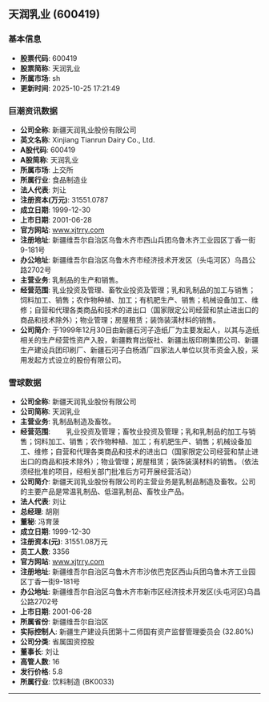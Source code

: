 ## 天润乳业 (600419)

### 基本信息

- **股票代码**: 600419
- **股票简称**: 天润乳业
- **所属市场**: sh
- **更新时间**: 2025-10-25 17:21:49

### 巨潮资讯数据

- **公司全称**: 新疆天润乳业股份有限公司
- **英文名称**: Xinjiang Tianrun Dairy Co., Ltd.
- **A股代码**: 600419
- **A股简称**: 天润乳业
- **所属市场**: 上交所
- **所属行业**: 食品制造业
- **法人代表**: 刘让
- **注册资本(万元)**: 31551.0787
- **成立日期**: 1999-12-30
- **上市日期**: 2001-06-28
- **官方网站**: www.xjtrry.com
- **注册地址**: 新疆维吾尔自治区乌鲁木齐市西山兵团乌鲁木齐工业园区丁香一街9-181号
- **办公地址**: 新疆维吾尔自治区乌鲁木齐市经济技术开发区（头屯河区）乌昌公路2702号
- **主营业务**: 乳制品的生产和销售。
- **经营范围**: 乳业投资及管理、畜牧业投资及管理；乳和乳制品的加工与销售；饲料加工、销售；农作物种植、加工；有机肥生产、销售；机械设备加工、维修；自营和代理各类商品和技术的进出口（国家限定公司经营和禁止进出口的商品和技术除外）；物业管理；房屋租赁；装饰装潢材料的销售。
- **公司简介**: 于1999年12月30日由新疆石河子造纸厂为主要发起人，以其与造纸相关的生产经营性资产入股，新疆教育出版社、新疆出版印刷集团公司、新疆生产建设兵团印刷厂、新疆石河子白杨酒厂四家法人单位以货币资金入股，采用发起方式设立的股份有限公司。

### 雪球数据

- **公司全称**: 新疆天润乳业股份有限公司
- **公司简称**: 天润乳业
- **主营业务**: 乳制品制造及畜牧。
- **经营范围**: 　　乳业投资及管理；畜牧业投资及管理；乳和乳制品的加工与销售；饲料加工、销售；农作物种植、加工；有机肥生产、销售；机械设备加工、维修；自营和代理各类商品和技术的进出口（国家限定公司经营和禁止进出口的商品和技术除外）；物业管理；房屋租赁；装饰装潢材料的销售。（依法须经批准的项目，经相关部门批准后方可开展经营活动）
- **公司简介**: 新疆天润乳业股份有限公司的主营业务是乳制品制造及畜牧。公司的主要产品是常温乳制品、低温乳制品、畜牧业产品。
- **法人代表**: 刘让
- **总经理**: 胡刚
- **董秘**: 冯育菠
- **成立日期**: 1999-12-30
- **注册资本(元)**: 31551.08万元
- **员工人数**: 3356
- **官方网站**: www.xjtrry.com
- **注册地址**: 新疆维吾尔自治区乌鲁木齐市沙依巴克区西山兵团乌鲁木齐工业园区丁香一街9-181号
- **办公地址**: 新疆维吾尔自治区乌鲁木齐市新市区经济技术开发区(头屯河区)乌昌公路2702号
- **上市日期**: 2001-06-28
- **所属省份**: 新疆维吾尔自治区
- **实际控制人**: 新疆生产建设兵团第十二师国有资产监督管理委员会 (32.80%)
- **公司分类**: 省属国资控股
- **董事长**: 刘让
- **高管人数**: 16
- **发行价格**: 5.8
- **所属行业**: 饮料制造 (BK0033)

---